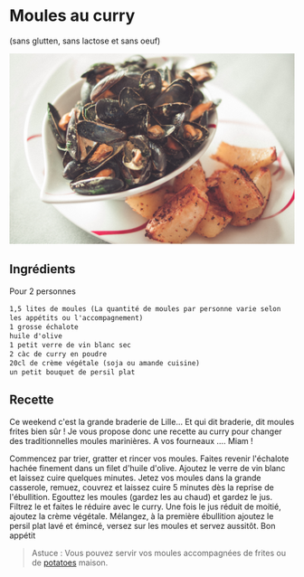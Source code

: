 # Moules au curry
(sans glutten, sans lactose et sans oeuf)  

![](../img/Moules-au-curry1.jpg)

## Ingrédients
Pour 2 personnes

    1,5 lites de moules (La quantité de moules par personne varie selon les appétits ou l'accompagnement)
    1 grosse échalote
    huile d'olive
    1 petit verre de vin blanc sec
    2 càc de curry en poudre
    20cl de crème végétale (soja ou amande cuisine)
    un petit bouquet de persil plat

## Recette
Ce weekend c'est la grande braderie de Lille… Et qui dit braderie, dit moules frites bien sûr ! Je vous propose donc une recette au curry pour changer des traditionnelles moules marinières. A vos fourneaux …. Miam !

Commencez par trier, gratter et rincer vos moules.
Faites revenir l'échalote hachée finement dans un filet d'huile d'olive. Ajoutez le verre de vin blanc et laissez cuire quelques minutes. Jetez vos moules dans la grande casserole, remuez, couvrez et laissez cuire 5 minutes dès la reprise de l'ébullition.
Egouttez les moules (gardez les au chaud) et gardez le jus. Filtrez le et faites le réduire avec le curry. Une fois le jus réduit de moitié, ajoutez la crème végétale. Mélangez, à la première ébullition ajoutez le persil plat lavé et émincé, versez sur les moules et servez aussitôt.
Bon appétit

> Astuce : Vous pouvez servir vos moules accompagnées de frites ou de [potatoes](./Potatoes.md) maison.
